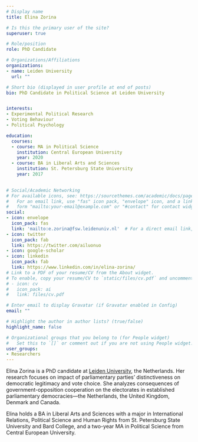 ```yaml
---
# Display name
title: Elina Zorina

# Is this the primary user of the site?
superuser: true

# Role/position
role: PhD Candidate

# Organizations/Affiliations
organizations:
- name: Leiden University
  url: ""

# Short bio (displayed in user profile at end of posts)
bio: PhD Candidate in Political Science at Leiden University


interests:
- Experimental Political Research 
- Voting Behaviour
- Political Psychology 

education:
  courses:
  - course: MA in Political Science
    institution: Central European University
    year: 2020
  - course: BA in Liberal Arts and Sciences 
    institution: St. Petersburg State University 
    year: 2017
  

# Social/Academic Networking
# For available icons, see: https://sourcethemes.com/academic/docs/page-builder/#icons
#   For an email link, use "fas" icon pack, "envelope" icon, and a link in the
#   form "mailto:your-email@example.com" or "#contact" for contact widget.
social:
- icon: envelope
  icon_pack: fas
  link: 'mailto:e.zorina@fsw.leidenuniv.nl'  # For a direct email link, use "mailto:test@example.org".
- icon: twitter
  icon_pack: fab
  link: https://twitter.com/ailuonuo
- icon: google-scholar
- icon: linkedin
  icon_pack: fab
  link: https://www.linkedin.com/in/elina-zorina/
# Link to a PDF of your resume/CV from the About widget.
# To enable, copy your resume/CV to `static/files/cv.pdf` and uncomment the lines below.
# - icon: cv
#   icon_pack: ai
#   link: files/cv.pdf

# Enter email to display Gravatar (if Gravatar enabled in Config)
email: ""

# Highlight the author in author lists? (true/false)
highlight_name: false

# Organizational groups that you belong to (for People widget)
#   Set this to `[]` or comment out if you are not using People widget.
user_groups:
- Researchers
---
```


Elina Zorina is a PhD candidate at [Leiden University](https://www.universiteitleiden.nl/en/staffmembers/elina-zorina), the Netherlands. Her research focuses on impact of parliamentary parties’ distinctiveness on democratic legitimacy and vote choice. She analyzes consequences of government-opposition cooperation on the electorates in established parliamentary democracies—the Netherlands, the United Kingdom, Denmark and Canada.

Elina holds a BA in Liberal Arts and Sciences with a major in International Relations, Political Science and Human Rights from St. Petersburg State University and Bard College, and a two-year MA in Political Science from Central European University. 